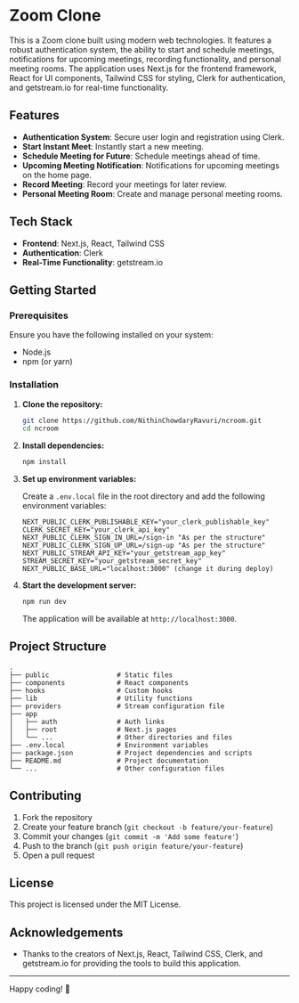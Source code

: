 
# Zoom Clone

This is a Zoom clone built using modern web technologies. It features a robust authentication system, the ability to start and schedule meetings, notifications for upcoming meetings, recording functionality, and personal meeting rooms. The application uses Next.js for the frontend framework, React for UI components, Tailwind CSS for styling, Clerk for authentication, and getstream.io for real-time functionality.

## Features

- **Authentication System**: Secure user login and registration using Clerk.
- **Start Instant Meet**: Instantly start a new meeting.
- **Schedule Meeting for Future**: Schedule meetings ahead of time.
- **Upcoming Meeting Notification**: Notifications for upcoming meetings on the home page.
- **Record Meeting**: Record your meetings for later review.
- **Personal Meeting Room**: Create and manage personal meeting rooms.

## Tech Stack

- **Frontend**: Next.js, React, Tailwind CSS
- **Authentication**: Clerk
- **Real-Time Functionality**: getstream.io

## Getting Started

### Prerequisites

Ensure you have the following installed on your system:

- Node.js
- npm (or yarn)

### Installation

1. **Clone the repository:**
    ```bash
    git clone https://github.com/NithinChowdaryRavuri/ncroom.git
    cd ncroom
    ```

2. **Install dependencies:**
    ```bash
    npm install
    ```

3. **Set up environment variables:**

    Create a `.env.local` file in the root directory and add the following environment variables:
    ```env
    NEXT_PUBLIC_CLERK_PUBLISHABLE_KEY="your_clerk_publishable_key"
    CLERK_SECRET_KEY="your_clerk_api_key"
    NEXT_PUBLIC_CLERK_SIGN_IN_URL=/sign-in "As per the structure"
    NEXT_PUBLIC_CLERK_SIGN_UP_URL=/sign-up "As per the structure"
    NEXT_PUBLIC_STREAM_API_KEY="your_getstream_app_key"
    STREAM_SECRET_KEY="your_getstream_secret_key"
    NEXT_PUBLIC_BASE_URL="localhost:3000" (change it during deploy)
    ```

4. **Start the development server:**
    ```bash
    npm run dev
    ```

    The application will be available at `http://localhost:3000`.

## Project Structure

```plaintext
.
├── public                 # Static files
├── components             # React components
├── hooks                  # Custom hooks
├── lib                    # Utility functions
├── providers              # Stream configuration file
├── app
│   ├── auth         	   # Auth links
│   ├── root               # Next.js pages
│   └── ...                # Other directories and files
├── .env.local             # Environment variables
├── package.json           # Project dependencies and scripts
├── README.md              # Project documentation
└── ...                    # Other configuration files
```

## Contributing

1. Fork the repository
2. Create your feature branch (`git checkout -b feature/your-feature`)
3. Commit your changes (`git commit -m 'Add some feature'`)
4. Push to the branch (`git push origin feature/your-feature`)
5. Open a pull request

## License

This project is licensed under the MIT License. 

## Acknowledgements

- Thanks to the creators of Next.js, React, Tailwind CSS, Clerk, and getstream.io for providing the tools to build this application.
---

Happy coding! 🚀
